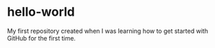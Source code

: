 # hello-world
My first repository created when I was learning how to get started with GitHub for the first time.
